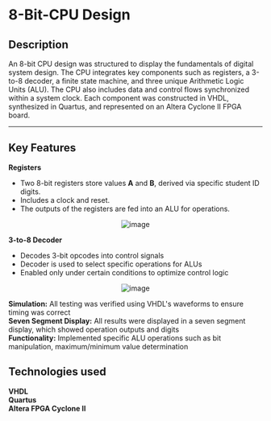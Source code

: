 # 8-Bit-CPU Design

## Description
An 8-bit CPU design was structured to display the fundamentals of digital system design. The CPU integrates key components such as registers, a 3-to-8 decoder, a finite state machine, and three unique Arithmetic Logic Units (ALU). The CPU also includes data and control flows synchronized within a system clock. Each component was constructed in VHDL, synthesized in Quartus, and represented on an Altera Cyclone II FPGA board.

---

## Key Features

**Registers**
- Two 8-bit registers store values **A** and **B**, derived via specific student ID digits.
- Includes a clock and reset.
- The outputs of the registers are fed into an ALU for operations.
  
<div align="center">
  <img src="https://github.com/user-attachments/assets/5e27d4aa-2c93-4a2a-9d14-3b9f8e054918" alt="image">
</div>

**3-to-8 Decoder** 
- Decodes 3-bit opcodes into control signals
- Decoder is used to select specific operations for ALUs
- Enabled only under certain conditions to optimize control logic

<div align="center">
  <img src="https://github.com/user-attachments/assets/46f0f065-3c30-4e30-a32e-752cc8cfea2e" alt="image">
</div>


<b>Simulation:</b> All testing was verified using VHDL's waveforms to ensure timing was correct<br> 
<b>Seven Segment Display:</b> All results were displayed in a seven segment display, which showed operation outputs and digits <br>
<b>Functionality:</b> Implemented specific ALU operations such as bit manipulation, maximum/minimum value determination

## Technologies used
<b>VHDL</b><br>
<b>Quartus</b><br>
<b>Altera FPGA Cyclone II</b><br>

